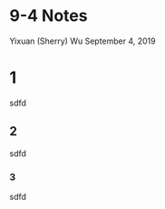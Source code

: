 9-4 Notes
================
Yixuan (Sherry) Wu
September 4, 2019

# 1

sdfd

## 2

sdfd

### 3

sdfd
